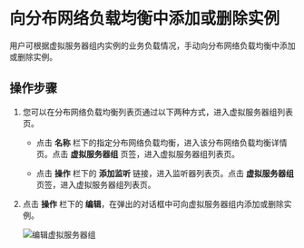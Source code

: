 # 向分布网络负载均衡中添加或删除实例

用户可根据虚拟服务器组内实例的业务负载情况，手动向分布网络负载均衡中添加或删除实例。
## 操作步骤

1. 您可以在分布网络负载均衡列表页通过以下两种方式，进入虚拟服务器组列表页。

   - 点击 **名称**  栏下的指定分布网络负载均衡，进入该分布网络负载均衡详情页。点击 **虚拟服务器组** 页签，进入虚拟服务器组列表页。
   
   -  点击 **操作** 栏下的 **添加监听** 链接，进入监听器列表页。点击 **虚拟服务器组** 页签，进入虚拟服务器组列表页。
   
2. 点击 **操作** 栏下的 **编辑**，在弹出的对话框中可向虚拟服务器组内添加或删除实例。

    ![编辑虚拟服务器组](../../../../image/Networking/DNLB/DNLB-VSList.png)
		
